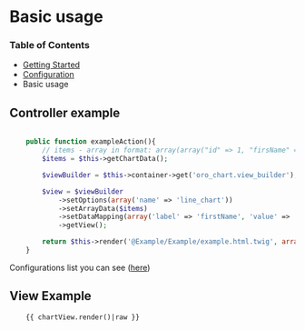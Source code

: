 # Basic usage

### Table of Contents

- [Getting Started](./getting-started.md)
- [Configuration](./chart-configuration.md)
- Basic usage

## Controller example

```php

	public function exampleAction(){
		// items - array in format: array(array("id" => 1, "firsName" => 'Alex', "fee" => 42), ...)
		$items = $this->getChartData();

    	$viewBuilder = $this->container->get('oro_chart.view_builder');

    	$view = $viewBuilder
    	    ->setOptions(array('name' => 'line_chart'))
    	    ->setArrayData($items)
    	    ->setDataMapping(array('label' => 'firstName', 'value' => 'fee'))
            ->getView();

		return $this->render('@Example/Example/example.html.twig', array('chartView' => $view));
	}

```

Configurations list you can see ([here](./chart-configuration.md))

## View Example

```
    {{ chartView.render()|raw }}
```
